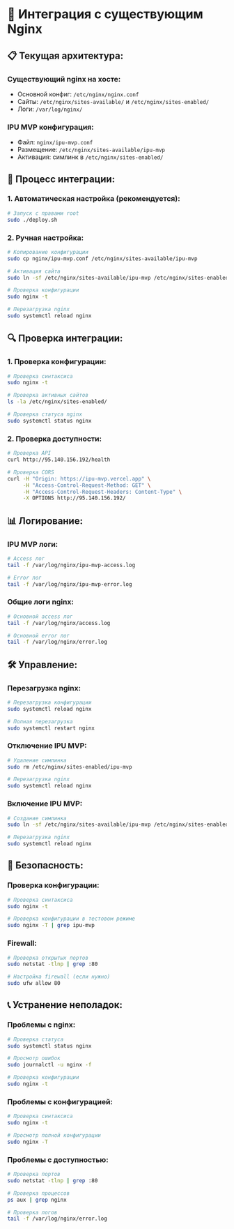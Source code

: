 # 🔧 Интеграция с существующим Nginx

## 📋 Текущая архитектура:

### Существующий nginx на хосте:
- Основной конфиг: `/etc/nginx/nginx.conf`
- Сайты: `/etc/nginx/sites-available/` и `/etc/nginx/sites-enabled/`
- Логи: `/var/log/nginx/`

### IPU MVP конфигурация:
- Файл: `nginx/ipu-mvp.conf`
- Размещение: `/etc/nginx/sites-available/ipu-mvp`
- Активация: симлинк в `/etc/nginx/sites-enabled/`

## 🚀 Процесс интеграции:

### 1. Автоматическая настройка (рекомендуется):
```bash
# Запуск с правами root
sudo ./deploy.sh
```

### 2. Ручная настройка:
```bash
# Копирование конфигурации
sudo cp nginx/ipu-mvp.conf /etc/nginx/sites-available/ipu-mvp

# Активация сайта
sudo ln -sf /etc/nginx/sites-available/ipu-mvp /etc/nginx/sites-enabled/

# Проверка конфигурации
sudo nginx -t

# Перезагрузка nginx
sudo systemctl reload nginx
```

## 🔍 Проверка интеграции:

### 1. Проверка конфигурации:
```bash
# Проверка синтаксиса
sudo nginx -t

# Проверка активных сайтов
ls -la /etc/nginx/sites-enabled/

# Проверка статуса nginx
sudo systemctl status nginx
```

### 2. Проверка доступности:
```bash
# Проверка API
curl http://95.140.156.192/health

# Проверка CORS
curl -H "Origin: https://ipu-mvp.vercel.app" \
     -H "Access-Control-Request-Method: GET" \
     -H "Access-Control-Request-Headers: Content-Type" \
     -X OPTIONS http://95.140.156.192/
```

## 📊 Логирование:

### IPU MVP логи:
```bash
# Access лог
tail -f /var/log/nginx/ipu-mvp-access.log

# Error лог
tail -f /var/log/nginx/ipu-mvp-error.log
```

### Общие логи nginx:
```bash
# Основной access лог
tail -f /var/log/nginx/access.log

# Основной error лог
tail -f /var/log/nginx/error.log
```

## 🛠️ Управление:

### Перезагрузка nginx:
```bash
# Перезагрузка конфигурации
sudo systemctl reload nginx

# Полная перезагрузка
sudo systemctl restart nginx
```

### Отключение IPU MVP:
```bash
# Удаление симлинка
sudo rm /etc/nginx/sites-enabled/ipu-mvp

# Перезагрузка nginx
sudo systemctl reload nginx
```

### Включение IPU MVP:
```bash
# Создание симлинка
sudo ln -sf /etc/nginx/sites-available/ipu-mvp /etc/nginx/sites-enabled/

# Перезагрузка nginx
sudo systemctl reload nginx
```

## 🔐 Безопасность:

### Проверка конфигурации:
```bash
# Проверка синтаксиса
sudo nginx -t

# Проверка конфигурации в тестовом режиме
sudo nginx -T | grep ipu-mvp
```

### Firewall:
```bash
# Проверка открытых портов
sudo netstat -tlnp | grep :80

# Настройка firewall (если нужно)
sudo ufw allow 80
```

## 📞 Устранение неполадок:

### Проблемы с nginx:
```bash
# Проверка статуса
sudo systemctl status nginx

# Просмотр ошибок
sudo journalctl -u nginx -f

# Проверка конфигурации
sudo nginx -t
```

### Проблемы с конфигурацией:
```bash
# Проверка синтаксиса
sudo nginx -t

# Просмотр полной конфигурации
sudo nginx -T
```

### Проблемы с доступностью:
```bash
# Проверка портов
sudo netstat -tlnp | grep :80

# Проверка процессов
ps aux | grep nginx

# Проверка логов
tail -f /var/log/nginx/error.log
``` 